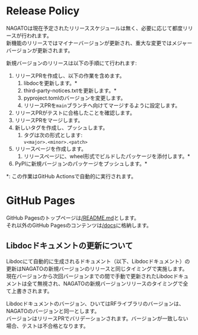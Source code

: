 # Release Policy

NAGATOは現在予定されたリリーススケジュールは無く、必要に応じて都度リリースが行われます。  
新機能のリリースではマイナーバージョンが更新され、重大な変更ではメジャーバージョンが更新されます。  

新規バージョンのリリースは以下の手順にて行われます:  

1. リリースPRを作成し、以下の作業を含めます。  
    1. libdocを更新します。\*  
    1. third-party-notices.txtを更新します。\*  
    1. pyproject.tomlのバージョンを変更します。  
    1. リリースPRを`main`ブランチへ向けてマージするように設定します。  
1. リリースPRがテストに合格したことを確認します。  
1. リリースPRをマージします。  
1. 新しいタグを作成し、プッシュします。  
    1. タグは次の形式とします:  
    `v<major>.<minor>.<patch>`  
1. リリースページを作成します。  
    1. リリースページに、wheel形式でビルドしたパッケージを添付します。\*  
1. PyPIに新規バージョンのパッケージをプッシュします。\*  

\*: この作業はGitHub Actionsで自動的に実行されます。

# GitHub Pages  

GitHub Pagesのトップページは[/README.md](./README.md)とします。  
それ以外のGitHub Pagesのコンテンツは[/docs](./docs)に格納します。  

## Libdocドキュメントの更新について
Libdocにて自動的に生成されるドキュメント（以下、Libdocドキュメント）の更新はNAGATOの新規バージョンのリリースと同じタイミングで実施します。  
現在バージョンから次回バージョンまでの間で手動で更新されたLibdocドキュメントは全て無視され、NAGATOの新規バージョンリリースのタイミングで全て上書きされます。  

Libdocドキュメントのバージョン、ひいてはRFライブラリのバージョンは、NAGATOのバージョンと同一とします。  
バージョンはリリースPRでバリデーションされます。バージョンが一致しない場合、テストは不合格となります。  
